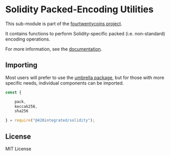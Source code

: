 Solidity Packed-Encoding Utilities
==================================

This sub-module is part of the [fourtwentycoins project](https://github.com/420integrated/fourtwentycoins.js).

It contains functions to perform Solidity-specific packed (i.e. non-standard)
encoding operations.

For more information, see the [documentation](https://420integrated.com/wiki/v5/api/utils/hashing/#utils--solidity-hashing).

Importing
---------

Most users will prefer to use the [umbrella package](https://www.npmjs.com/package/fourtwentycoins ),
but for those with more specific needs, individual components can be imported.

```javascript
const {

    pack,
    keccak256,
    sha256

} = require("@420integrated/solidity");
```


License
-------

MIT License
